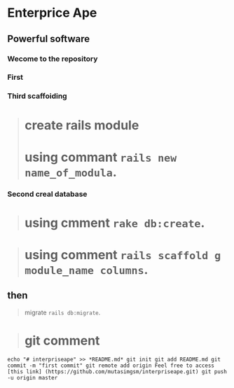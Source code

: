 Enterprice Ape
==============

Powerful software
-----------------

### Wecome to the repository

### First

### Third scaffoiding
> # create rails module
> # using commant `rails new name_of_modula`.
### Second creal database
> # using cmment `rake db:create`.

> # using comment `rails scaffold g module_name columns`.

## then
> migrate `rails db:migrate`.

> # git comment
`echo "# interpriseape" >> *README.md*
git init
git add README.md
git commit -m "first commit"
git remote add origin Feel free to access [this link] (https://github.com/mutasimgsm/interpriseape.git)
git push -u origin master`
